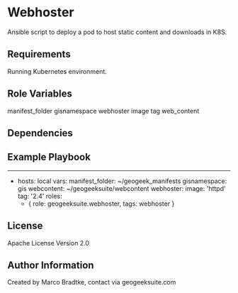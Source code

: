 Webhoster
=========

Ansible script to deploy a pod to host static content and downloads in K8S.

Requirements
------------

Running Kubernetes environment.

Role Variables
--------------

manifest_folder
gisnamespace
webhoster
  image
  tag
web_content



Dependencies
------------



Example Playbook
----------------

---
- hosts: local
  vars:
    manifest_folder: ~/geogeek_manifests
    gisnamespace: gis
    webcontent: ~/geogeeksuite/webcontent
    webhoster:
      image: 'httpd'
      tag: '2.4'
  roles:
  - { role: geogeeksuite.webhoster,
        tags: webhoster }

License
-------

Apache License Version 2.0

Author Information
------------------
Created by Marco Bradtke, contact via geogeeksuite.com

